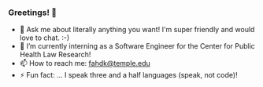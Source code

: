 ### Greetings! 👋




- 💬 Ask me about literally anything you want! I'm super friendly and would love to chat. :-)
- 🌱 I’m currently interning as a Software Engineer for the Center for Public Health Law Research!
- 📫 How to reach me: fahdk@temple.edu 
- ⚡ Fun fact: ... I speak three and a half languages (speak, not code)!


